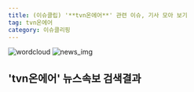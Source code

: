 ```yaml
---
title: (이슈클립) '**tvn온에어**' 관련 이슈, 기사 모아 보기
tag: tvn온에어
category: 이슈클리핑
---
```

![wordcloud](https://s3.ap-northeast-2.amazonaws.com/lyrics101-wordcloud/2018-09-29-1538223367.png)
![news_img](https://user-images.githubusercontent.com/42597476/44507050-1206f400-a6e4-11e8-8d98-7ffbfebb353f.png)
## **'**tvn온에어**'** 뉴스속보 검색결과

